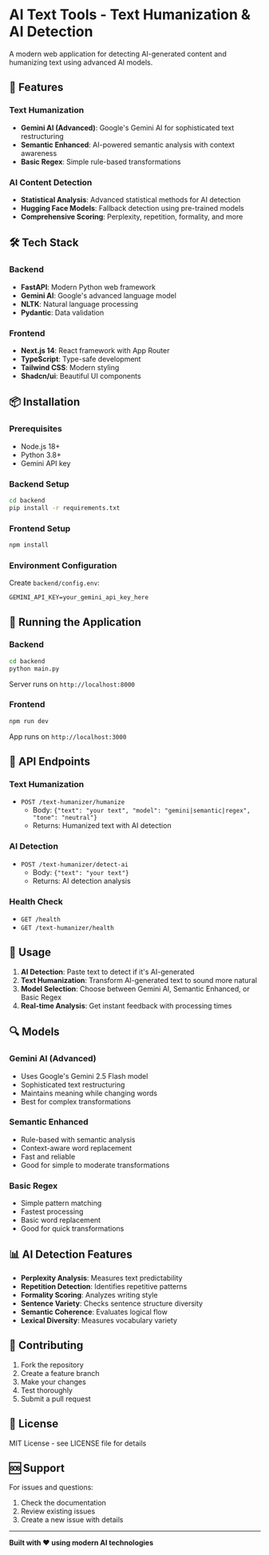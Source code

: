 # AI Text Tools - Text Humanization & AI Detection

A modern web application for detecting AI-generated content and humanizing text using advanced AI models.

## 🚀 Features

### Text Humanization
- **Gemini AI (Advanced)**: Google's Gemini AI for sophisticated text restructuring
- **Semantic Enhanced**: AI-powered semantic analysis with context awareness
- **Basic Regex**: Simple rule-based transformations

### AI Content Detection
- **Statistical Analysis**: Advanced statistical methods for AI detection
- **Hugging Face Models**: Fallback detection using pre-trained models
- **Comprehensive Scoring**: Perplexity, repetition, formality, and more

## 🛠️ Tech Stack

### Backend
- **FastAPI**: Modern Python web framework
- **Gemini AI**: Google's advanced language model
- **NLTK**: Natural language processing
- **Pydantic**: Data validation

### Frontend
- **Next.js 14**: React framework with App Router
- **TypeScript**: Type-safe development
- **Tailwind CSS**: Modern styling
- **Shadcn/ui**: Beautiful UI components

## 📦 Installation

### Prerequisites
- Node.js 18+ 
- Python 3.8+
- Gemini API key

### Backend Setup
```bash
cd backend
pip install -r requirements.txt
```

### Frontend Setup
```bash
npm install
```

### Environment Configuration
Create `backend/config.env`:
```env
GEMINI_API_KEY=your_gemini_api_key_here
```

## 🚀 Running the Application

### Backend
```bash
cd backend
python main.py
```
Server runs on `http://localhost:8000`

### Frontend
```bash
npm run dev
```
App runs on `http://localhost:3000`

## 🔧 API Endpoints

### Text Humanization
- `POST /text-humanizer/humanize`
  - Body: `{"text": "your text", "model": "gemini|semantic|regex", "tone": "neutral"}`
  - Returns: Humanized text with AI detection

### AI Detection
- `POST /text-humanizer/detect-ai`
  - Body: `{"text": "your text"}`
  - Returns: AI detection analysis

### Health Check
- `GET /health`
- `GET /text-humanizer/health`

## 🎯 Usage

1. **AI Detection**: Paste text to detect if it's AI-generated
2. **Text Humanization**: Transform AI-generated text to sound more natural
3. **Model Selection**: Choose between Gemini AI, Semantic Enhanced, or Basic Regex
4. **Real-time Analysis**: Get instant feedback with processing times

## 🔍 Models

### Gemini AI (Advanced)
- Uses Google's Gemini 2.5 Flash model
- Sophisticated text restructuring
- Maintains meaning while changing words
- Best for complex transformations

### Semantic Enhanced
- Rule-based with semantic analysis
- Context-aware word replacement
- Fast and reliable
- Good for simple to moderate transformations

### Basic Regex
- Simple pattern matching
- Fastest processing
- Basic word replacement
- Good for quick transformations

## 📊 AI Detection Features

- **Perplexity Analysis**: Measures text predictability
- **Repetition Detection**: Identifies repetitive patterns
- **Formality Scoring**: Analyzes writing style
- **Sentence Variety**: Checks sentence structure diversity
- **Semantic Coherence**: Evaluates logical flow
- **Lexical Diversity**: Measures vocabulary variety

## 🤝 Contributing

1. Fork the repository
2. Create a feature branch
3. Make your changes
4. Test thoroughly
5. Submit a pull request

## 📝 License

MIT License - see LICENSE file for details

## 🆘 Support

For issues and questions:
1. Check the documentation
2. Review existing issues
3. Create a new issue with details

---

**Built with ❤️ using modern AI technologies** 